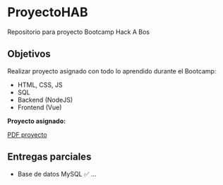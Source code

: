 # ProyectoHAB

Repositorio para proyecto Bootcamp Hack A Bos

## Objetivos

Realizar proyecto asignado con todo lo aprendido durante el Bootcamp:

- HTML, CSS, JS
- SQL
- Backend (NodeJS)
- Frontend (Vue)

**Proyecto asignado:**

[PDF proyecto](/assets/12_agradecimientos_colaboradores.pdf)

## Entregas parciales

- Base de datos MySQL ✅
  ...
